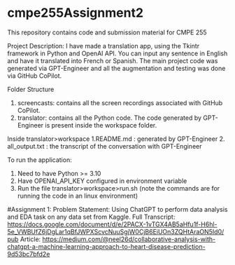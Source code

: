 # cmpe255Assignment2
This repository contains code and submission material for CMPE 255

Project Description:
I have made a translation app, using the Tkintr framework in Python and OpenAI API. You can input any sentence in English and have it translated into French or Spanish. The main project code was generated via GPT-Engineer and all the augmentation and testing was done via GitHub CoPilot.

Folder Structure
1. screencasts: contains all the screen recordings associated with GitHub CoPilot.
2. translator: contains all the Python code. The code generated by GPT-Engineer is present inside the workspace folder.

Inside translator>workspace
            1.README.md : generated by GPT-Engineer
            2. all_output.txt : the transcript of the conversation with GPT-Engineer

To run the application:
1. Need to have Python >= 3.10
2. Have OPENAI_API_KEY configured in environment variable
3. Run the file  translator>workspace>run.sh  (note the commands are for running the code in an linux environment)
   
            
#Assignment 1:
Problem Statement: Using ChatGPT to perform data analysis and EDA task on any data set from Kaggle.
Full Transcript: https://docs.google.com/document/d/e/2PACX-1vTGX4AB5aHfu1f-H6hl-5e_VWBUfZ6jDgLar1qBfJWPXScvcNuuSgjW0CjB6EiUOn3ZQHtAraON5Id0/pub
Article: https://medium.com/@neel26d/collaborative-analysis-with-chatgpt-a-machine-learning-approach-to-heart-disease-prediction-9d53bc7bfd2e
